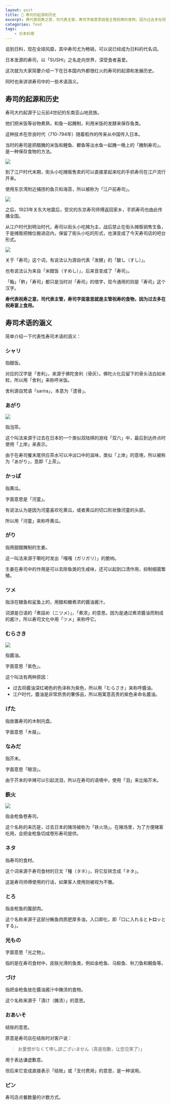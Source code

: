 ```yaml
---
layout: post
title: 🍣 寿司的起源和历史
excerpt: 寿代表祝寿之意，司代表主管，寿司字面意思就是主管祝寿的食物，因为过去多在祝寿宴上食用。
categories: food
tags:
    - 日本料理
---
```


说到日料，现在全球风靡，其中寿司尤为畅销，可以说已经成为日料的代名词。

日本发源的寿司，以「SUSHI」之名走向世界，深受食者喜爱。

这次就为大家简要介绍一下在日本国内外都很红火的寿司的起源和发展历史。

同时也来讲讲寿司中的一些术语涵义。

## 寿司的起源和历史

寿司大约起源于公元前4世纪的东南亚山地民族。

他们把米饭等谷物煮熟，和鱼一起腌制，利用米饭的发酵来保存鱼类。

这种技术在奈良时代（710-794年）随着稻作的传来从中国传入日本。

当时的寿司是把醋腌的米饭和鲤鱼、鲫鱼等淡水鱼一起腌一晚上的「腌制寿司」。是一种保存食物的方法。

![](/assets/images/sushi/narezushi.jpg)

到了江户时代末期，街头小吃摊贩售卖的可以直接拿起来吃的手抓寿司在江户流行开来。

使用东京湾附近捕捞的鱼贝和海苔，所以被称为「江户前寿司」。

![](/assets/images/sushi/edomae.jpeg)

之后，1923年关东大地震后，受灾的东京寿司师傅返回家乡，手抓寿司也由此传播全国。

从江户时代到明治时代，寿司以街头小吃摊为主，战后禁止在街头摊贩销售生鱼，于是摊贩把摊位搬进店内，保留了街头小吃的形式，也演变成了今天寿司店的吧台形式。

![](/assets/images/sushi/sushi_counter.jpg)

关于「寿司」这个词，有说法认为源自代表「发酵」的「酸し（すし）」。

也有说法认为来自「米醋饭（すめし）」，后来音变成了「寿司」。

「鮨」「鮓」「寿司」都只是当时对「寿司」的借字，现今通用的则是「寿司」这个汉字。

**寿代表祝寿之意，司代表主管，寿司字面意思就是主管祝寿的食物，因为过去多在祝寿宴上食用。**

## 寿司术语的涵义

简单介绍一下代表性寿司术语的涵义：

### シャリ

指醋饭。

对应的汉字是「舍利」，来源于佛陀舍利（骨灰）。佛陀火化后留下的骨头洁白如米粒，所以用「舍利」来称呼米饭。

舍利源自梵语「sarira」，本意为「遗骨」。

### あがり

![](/assets/images/sushi/agari.jpeg)

指泡茶。

这个叫法来源于过去在日本的一个类似双陆棋的游戏「双六」中，最后到达终点时使用「上岸」来表示。

由于在寿司餐末尾供应茶水可以冲淡口中的滋味，类似「上岸」的意境，所以被称为「あがり」，意即「上茶」。

### かっぱ

指黄瓜。

字面意思是「河童」。

有说法认为是因为河童喜欢吃黄瓜，或者黄瓜的切口形状像河童的头部。

所以用「河童」来称呼黄瓜。

### がり

指用甜醋腌制的生姜。

这一叫法来源于嚼吃时发出「嘎嘎（ガリガリ）」的脆响。

生姜在寿司中的作用是可以去除鱼类的生咸味，还可以起到口清作用，抑制细菌繁殖。

### ツメ

指涂在鳗鱼和鲨鱼上的，用醋和糖煮浓的醬油酱汁。

词源是日语的「煮詰め（ニツメ）」，「煮浓」的意思。因为是通过煮浓醬油而制成的酱汁，所以寿司文化中用「ツメ」来称呼它。

### むらさき

![](/assets/images/sushi/murasaki.jpeg)

指醬油。

字面意思「紫色」。

这个叫法有两种原因：

- 过去将醬油深红褐色的色泽称为紫色，所以用「むらさき」来称呼醬油。
- 江户时代，醬油是非常昂贵的奢侈品，所以用寓意高贵的紫色来命名醬油。

### げた

指放置寿司的木制托盘。

字面意思「木屐」。

### なみだ

指芥末。

字面意思「眼泪」。

由于芥末的辛辣可以引起流泪，所以在寿司的语境中，使用「泪」来比喻芥末。

### 鉄火

![](/assets/images/sushi/makimono_tekkamaki.jpg)

指金枪鱼卷寿司。

这个名称的来历是，过去日本的赌场被称为「铁火场」。在赌场里，为了方便赌客吃用，会把金枪鱼切成卷形寿司提供。

### ネタ

指寿司的食材。

这个词来源于寿司食材的日文「種（タネ）」，将它反转念成「ネタ」。

这是寿司师傅使用的行话，如果客人使用则被视为不雅。

### とろ

指金枪鱼的腹部肉。

这个名称来源于这部分鲔鱼肉质肥厚多油，入口即化，即「口に入れると**トロ**ッとする」。

### 光もの

字面意思「光之物」。

指的是在寿司食材中，皮肤光滑的鱼类，例如金枪鱼、马鲛鱼、秋刀鱼和鲷鱼等。

### づけ

指把金枪鱼放在醬油酱汁中腌渍的食物。

这个名称来源于「漬け（腌渍）」的意思。

### おあいそ

结账的意思。

原意是寿司店在结账时对客户说：

> お愛想がなくて申し訳ございません（真是抱歉，让您见笑了）」

用于表达谦虚歉意。

但后来它变成直接表示「结账」或「支付费用」的意思，是一种误用。

### ピン

寿司店点餐数量的计数方式。
